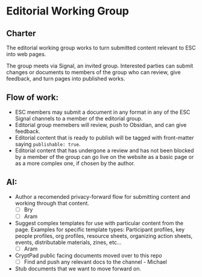 # Editorial Working Group 

## Charter 

The editorial working group works to turn submitted content relevant to ESC into web pages. 

The group meets via Signal, an invited group. Interested parties can submit changes or documents to members of the group who can review, give feedback, and turn pages into published works. 

## Flow of work: 

- ESC members may submit a document in any format in any of the ESC Signal channels to a member of the editorial group.
- Editorial group memebers will review, push to Obsidian, and can give feedback.
- Editorial content that is ready to publish will be tagged with front-matter saying `publishable: true`. 
- Editorial content that has undergone a review and has not been blocked by a member of the group can go live on the website as a basic page or as a more complex one, if chosen by the author. 


## AI:

- Author a recomended privacy-forward flow for submitting content and working through that content.
  - [ ] Bry
  - [ ] Aram
- Suggest complex templates for use with particular content from the page. Examples for specific template types: Participant profiles, key people profiles, org profiles, resource sheets, organizing action sheets, events, distributable materials, zines, etc...
  - [ ] Aram
- CryptPad public facing documents moved over to this repo
  - [ ] Find and push any relevant docs to the channel - Michael
- Stub documents that we want to move forward on.
